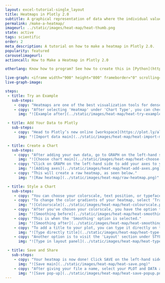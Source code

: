 ```yaml
---
layout: excel-tutorial-single_layout
title: Heatmaps in Plotly 2.0
subtitle: A graphical representation of data where the individual values contained in a matrix are represented as colors.
permalink: /make-a-heatmap/
imageurl: ../static/images/heat-map/heat-thumb.png
state: active
tags: scientific
order: 2
meta_description: A tutorial on how to make a heatmap in Plotly 2.0.
popularity: featured
carouselimageurl: 
actioncall: How to Make a Heatmap in Plotly 2.0

otherlang: Know how to program? See how to create this in [Python](https://plot.ly/python/heatmaps/) or [R](https://plot.ly/r/heatmaps/).

live-graph: <iframe width="900" height="800" frameborder="0" scrolling="no" src="https://plot.ly/~plotly2_demo/11.embed"></iframe>
live-graph-image:

steps: 
 - title: Try an Example
   sub-steps:
    - copy: "Heatmaps are one of the best visualization tools for dense point data."
    - copy: "After selecting 'Heatmap' under 'Chart Type', you can check out an example before adding your own data. Clicking the 'try an example' button will show what a sample chart looks like after adding data and playing with the style. You'll also see what values and style attributes were selected for this specific heatmap, as well as the end result."
      img: "![Example after](../static/images/heat-map/heat-try-example.png)"

 - title: Add Your Data to Plotly
   sub-steps:
    - copy: "Head to Plotly’s new online [workspace](https://plot.ly/alpha/workspace/) and add your data. You have the option of typing directly in the grid, uploading your file, or entering a URL of an online dataset. Plotly accepts .xls, .xlsx, or .csv files. For more information on how to enter your data, see [this](http://help.plot.ly/add-data-to-the-plotly-grid/) tutorial."
      img: "![Import data main](../static/images/heat-map/heat-import-main.png)"

 - title: Create a Chart
   sub-steps:
    - copy: "After adding your own data, go to GRAPH on the left-hand side, then 'Create'. Choose 'Heatmap' under 'Chart type’."
      img: "![Choose chart main](../static/images/heat-map/heat-choose-chart.png)"
    - copy: "Click on GRAPH on the left-hand side to add your axes to your heatmap. After selecting ‘Heatmap', you should then fill out the Z, X and Y dropdown to create the plot."
      img: "![Adding axes](../static/images/heat-map/heat-add-axes.png)"
    - copy: "This will create a raw heatmap, as seen below."
      img: "![Raw heatmap](../static/images/heat-map/raw-heatmap.png)"

 - title: Style a Chart
   sub-steps:
    - copy: "You can choose your colorscale, text position, or typeface. Click on STYLE on the left-hand side to play around with the style of your chart."
    - copy: "To change the color gradients of your heatmap, select ‘Traces’ under the same STYLE tab, and choose the colorscale you want."
      img: "![Colourscale](../static/images/heat-map/heat-colourscale.png)"
    - copy: "After you've chosen your colorscale, you have the option to smooth your heatmap to create a continuous heatmap. So far, we've had it with the 'Smoothing' option off."
      img: "![Smoothing before](../static/images/heat-map/heat-smoothing-before.png)"
    - copy: "This is when the 'Smoothing' option is selected."
      img: "![Smoothing after](../static/images/heat-map/heat-smoothing-after.png)"
    - copy: "To add a title to your plot, you can type it directly on the title by double-clicking it. The same can be done for the axis labels and legend." 
      img: "![Type directly title](../static/images/heat-map/heat-type-title.png)" 
    - copy: "Another option is to visit the 'Layout' section under STYLE, click on 'Text' and enter your title in the box, as shown below. Note that certain typeface are available only on PRO. Click [here](https://plot.ly/products/cloud/) to upgrade!"
      img: "![Type in layout panel](../static/images/heat-map/heat-type-title-panel.png)"

 - title: Save and Share
   sub-steps:
    - copy: "Your heatmap is now done! Click SAVE on the left-hand side."
      img: "![Save main](../static/images/heat-map/heat-save.png)"
    - copy: "After giving your file a name, select your PLOT and DATA as 'Public' or 'Private'. For more information on how sharing works, including the difference between private, public and secret sharing, visit [this](http://help.plot.ly/save-share-and-export-in-plotly/) page."
      img: "![Save pop-up](../static/images/heat-map/heat-save-popup.png)"
---
```



